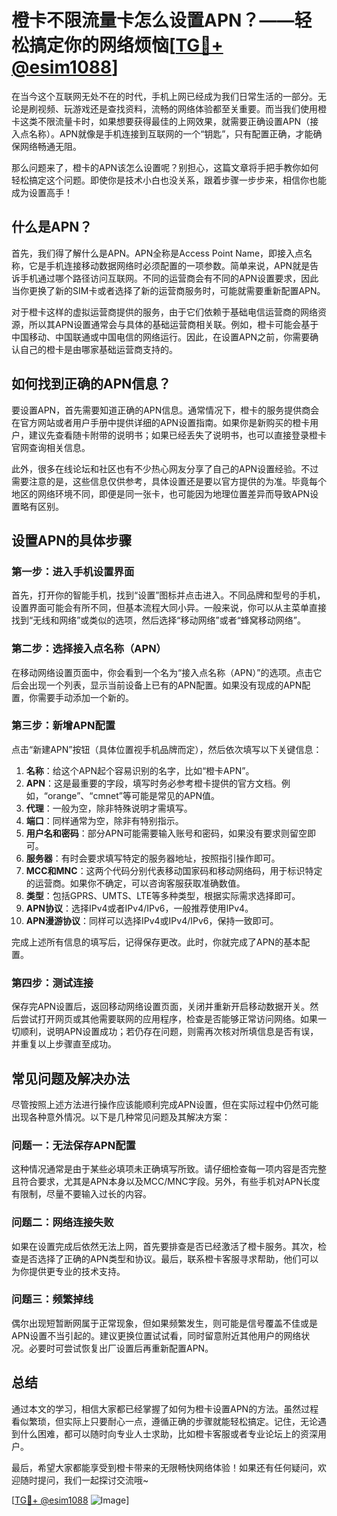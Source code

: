 # 橙卡不限流量卡怎么设置APN？——轻松搞定你的网络烦恼[[TG💪+ @esim1088](https://t.me/s/esim1088)]

在当今这个互联网无处不在的时代，手机上网已经成为我们日常生活的一部分。无论是刷视频、玩游戏还是查找资料，流畅的网络体验都至关重要。而当我们使用橙卡这类不限流量卡时，如果想要获得最佳的上网效果，就需要正确设置APN（接入点名称）。APN就像是手机连接到互联网的一个“钥匙”，只有配置正确，才能确保网络畅通无阻。

那么问题来了，橙卡的APN该怎么设置呢？别担心，这篇文章将手把手教你如何轻松搞定这个问题。即使你是技术小白也没关系，跟着步骤一步步来，相信你也能成为设置高手！

## 什么是APN？

首先，我们得了解什么是APN。APN全称是Access Point Name，即接入点名称，它是手机连接移动数据网络时必须配置的一项参数。简单来说，APN就是告诉手机通过哪个路径访问互联网。不同的运营商会有不同的APN设置要求，因此当你更换了新的SIM卡或者选择了新的运营商服务时，可能就需要重新配置APN。

对于橙卡这样的虚拟运营商提供的服务，由于它们依赖于基础电信运营商的网络资源，所以其APN设置通常会与具体的基础运营商相关联。例如，橙卡可能会基于中国移动、中国联通或中国电信的网络运行。因此，在设置APN之前，你需要确认自己的橙卡是由哪家基础运营商支持的。

## 如何找到正确的APN信息？

要设置APN，首先需要知道正确的APN信息。通常情况下，橙卡的服务提供商会在官方网站或者用户手册中提供详细的APN设置指南。如果你是新购买的橙卡用户，建议先查看随卡附带的说明书；如果已经丢失了说明书，也可以直接登录橙卡官网查询相关信息。

此外，很多在线论坛和社区也有不少热心网友分享了自己的APN设置经验。不过需要注意的是，这些信息仅供参考，具体设置还是要以官方提供的为准。毕竟每个地区的网络环境不同，即便是同一张卡，也可能因为地理位置差异而导致APN设置略有区别。

## 设置APN的具体步骤

### 第一步：进入手机设置界面

首先，打开你的智能手机，找到“设置”图标并点击进入。不同品牌和型号的手机，设置界面可能会有所不同，但基本流程大同小异。一般来说，你可以从主菜单直接找到“无线和网络”或类似的选项，然后选择“移动网络”或者“蜂窝移动网络”。

### 第二步：选择接入点名称（APN）

在移动网络设置页面中，你会看到一个名为“接入点名称（APN）”的选项。点击它后会出现一个列表，显示当前设备上已有的APN配置。如果没有现成的APN配置，你需要手动添加一个新的。

### 第三步：新增APN配置

点击“新建APN”按钮（具体位置视手机品牌而定），然后依次填写以下关键信息：

1. **名称**：给这个APN起个容易识别的名字，比如“橙卡APN”。
2. **APN**：这是最重要的字段，填写时务必参考橙卡提供的官方文档。例如，“orange”、“cmnet”等可能是常见的APN值。
3. **代理**：一般为空，除非特殊说明才需填写。
4. **端口**：同样通常为空，除非有特别指示。
5. **用户名和密码**：部分APN可能需要输入账号和密码，如果没有要求则留空即可。
6. **服务器**：有时会要求填写特定的服务器地址，按照指引操作即可。
7. **MCC和MNC**：这两个代码分别代表移动国家码和移动网络码，用于标识特定的运营商。如果你不确定，可以咨询客服获取准确数值。
8. **类型**：包括GPRS、UMTS、LTE等多种类型，根据实际需求选择即可。
9. **APN协议**：选择IPv4或者IPv4/IPv6，一般推荐使用IPv4。
10. **APN漫游协议**：同样可以选择IPv4或IPv4/IPv6，保持一致即可。

完成上述所有信息的填写后，记得保存更改。此时，你就完成了APN的基本配置。

### 第四步：测试连接

保存完APN设置后，返回移动网络设置页面，关闭并重新开启移动数据开关。然后尝试打开网页或其他需要联网的应用程序，检查是否能够正常访问网络。如果一切顺利，说明APN设置成功；若仍存在问题，则需再次核对所填信息是否有误，并重复以上步骤直至成功。

## 常见问题及解决办法

尽管按照上述方法进行操作应该能顺利完成APN设置，但在实际过程中仍然可能出现各种意外情况。以下是几种常见问题及其解决方案：

### 问题一：无法保存APN配置

这种情况通常是由于某些必填项未正确填写所致。请仔细检查每一项内容是否完整且符合要求，尤其是APN本身以及MCC/MNC字段。另外，有些手机对APN长度有限制，尽量不要输入过长的内容。

### 问题二：网络连接失败

如果在设置完成后依然无法上网，首先要排查是否已经激活了橙卡服务。其次，检查是否选择了正确的APN类型和协议。最后，联系橙卡客服寻求帮助，他们可以为你提供更专业的技术支持。

### 问题三：频繁掉线

偶尔出现短暂断网属于正常现象，但如果频繁发生，则可能是信号覆盖不佳或是APN设置不当引起的。建议更换位置试试看，同时留意附近其他用户的网络状况。必要时可尝试恢复出厂设置后再重新配置APN。

## 总结

通过本文的学习，相信大家都已经掌握了如何为橙卡设置APN的方法。虽然过程看似繁琐，但实际上只要耐心一点，遵循正确的步骤就能轻松搞定。记住，无论遇到什么困难，都可以随时向专业人士求助，比如橙卡客服或者专业论坛上的资深用户。

最后，希望大家都能享受到橙卡带来的无限畅快网络体验！如果还有任何疑问，欢迎随时提问，我们一起探讨交流哦~

[[TG💪+ @esim1088](https://t.me/s/esim1088) ![Image](https://i.postimg.cc/4NQfJmqS/Snipaste-2025-05-13-00-14-12.png)]